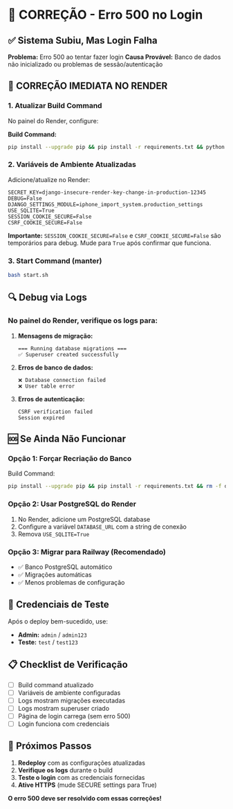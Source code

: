 # 🚨 CORREÇÃO - Erro 500 no Login

## ✅ Sistema Subiu, Mas Login Falha

**Problema:** Erro 500 ao tentar fazer login
**Causa Provável:** Banco de dados não inicializado ou problemas de sessão/autenticação

## 🔧 CORREÇÃO IMEDIATA NO RENDER

### 1. **Atualizar Build Command**
No painel do Render, configure:

**Build Command:**
```bash
pip install --upgrade pip && pip install -r requirements.txt && python manage.py migrate --settings=iphone_import_system.production_settings && python manage.py debug_production --settings=iphone_import_system.production_settings
```

### 2. **Variáveis de Ambiente Atualizadas**
Adicione/atualize no Render:
```
SECRET_KEY=django-insecure-render-key-change-in-production-12345
DEBUG=False
DJANGO_SETTINGS_MODULE=iphone_import_system.production_settings
USE_SQLITE=True
SESSION_COOKIE_SECURE=False
CSRF_COOKIE_SECURE=False
```

**Importante:** `SESSION_COOKIE_SECURE=False` e `CSRF_COOKIE_SECURE=False` são temporários para debug. Mude para `True` após confirmar que funciona.

### 3. **Start Command (manter)**
```bash
bash start.sh
```

## 🔍 **Debug via Logs**

### No painel do Render, verifique os logs para:

1. **Mensagens de migração:**
   ```
   === Running database migrations ===
   ✅ Superuser created successfully
   ```

2. **Erros de banco de dados:**
   ```
   ❌ Database connection failed
   ❌ User table error
   ```

3. **Erros de autenticação:**
   ```
   CSRF verification failed
   Session expired
   ```

## 🆘 **Se Ainda Não Funcionar**

### **Opção 1: Forçar Recriação do Banco**
Build Command:
```bash
pip install --upgrade pip && pip install -r requirements.txt && rm -f db.sqlite3 && python manage.py migrate --settings=iphone_import_system.production_settings && python manage.py debug_production --settings=iphone_import_system.production_settings
```

### **Opção 2: Usar PostgreSQL do Render**
1. No Render, adicione um PostgreSQL database
2. Configure a variável `DATABASE_URL` com a string de conexão
3. Remova `USE_SQLITE=True`

### **Opção 3: Migrar para Railway (Recomendado)**
- ✅ Banco PostgreSQL automático
- ✅ Migrações automáticas
- ✅ Menos problemas de configuração

## 👤 **Credenciais de Teste**

Após o deploy bem-sucedido, use:
- **Admin:** `admin` / `admin123`
- **Teste:** `test` / `test123`

## 📋 **Checklist de Verificação**

- [ ] Build command atualizado
- [ ] Variáveis de ambiente configuradas
- [ ] Logs mostram migrações executadas
- [ ] Logs mostram superuser criado
- [ ] Página de login carrega (sem erro 500)
- [ ] Login funciona com credenciais

## 🚀 **Próximos Passos**

1. **Redeploy** com as configurações atualizadas
2. **Verifique os logs** durante o build
3. **Teste o login** com as credenciais fornecidas
4. **Ative HTTPS** (mude SECURE settings para True)

**O erro 500 deve ser resolvido com essas correções!**

